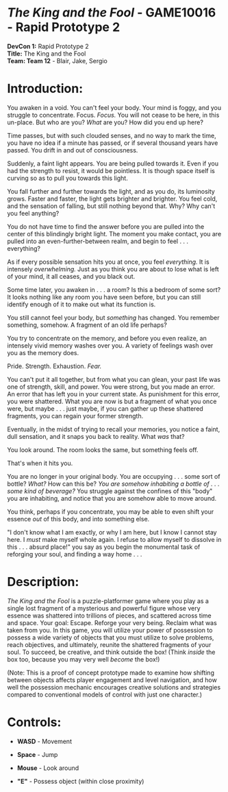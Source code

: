 # **_The King and the Fool_ - GAME10016 - Rapid Prototype 2**

**DevCon 1:** Rapid Prototype 2  
**Title:** The King and the Fool  
**Team: Team 12** - Blair, Jake, Sergio   

# Introduction:

You awaken in a void. You can't feel your body. Your mind is foggy, and you struggle to concentrate. Focus. _Focus._ You will not cease to be here, in this un-place. But who are you? _What_ are you? How did you end up here?

Time passes, but with such clouded senses, and no way to mark the time, you have no idea if a minute has passed, or if several thousand years have passed. You drift in and out of consciousness.

Suddenly, a faint light appears. You are being pulled towards it. Even if you had the strength to resist, it would be pointless. It is though space itself is curving so as to pull you towards this light.

You fall further and further towards the light, and as you do, its luminosity grows. Faster and faster, the light gets brighter and brighter. You feel cold, and the sensation of falling, but still nothing beyond that. Why? Why can't you feel anything? 

You do not have time to find the answer before you are pulled into the center of this blindingly bright light. The moment you make contact, you are pulled into an even-further-between realm, and begin to feel . . . everything?

As if every possible sensation hits you at once, you feel _everything._ It is intensely _overwhelming._ Just as you think you are about to lose what is left of your mind, it all ceases, and you black out. 

Some time later, you awaken in . . . a room? Is this a bedroom of some sort? It looks nothing like any room you have seen before, but you can still identify enough of it to make out what its function is. 

You still cannot feel your body, but _something_ has changed. You remember something, somehow. A fragment of an old life perhaps? 

You try to concentrate on the memory, and before you even realize, an intensely vivid memory washes over you. A variety of feelings wash over you as the memory does.

Pride. Strength. Exhaustion. _Fear._ 

 You can't put it all together, but from what you can glean, your past life was one of strength, skill, and power. You were strong, but you made an error. An error that has left you in your current state. As punishment for this error, you were shattered. What you are now is but a fragment of what you once were, but maybe . . . just maybe, if you can gather up these shattered fragments, you can regain your former strength. 

 Eventually, in the midst of trying to recall your memories, you notice a faint, dull sensation, and it snaps you back to reality. What _was_ that? 

 You look around. The room looks the same, but something feels off. 

 That's when it hits you. 

 You are no longer in your original body. You are occupying . . . some sort of bottle? _What?_ How can this be? _You are somehow inhabiting a bottle of . . . some kind of beverage?_ You struggle against the confines of this "body" you are inhabiting, and notice that you are somehow able to move around. 
 
 You think, perhaps if you concentrate, you may be able to even shift your essence _out_ of this body, and into something else.

 "I don't know what I am exactly, or why I am here, but I know I cannot stay here. I _must_ make myself whole again. I refuse to allow myself to dissolve in this . . . absurd place!" you say as you begin the monumental task of reforging your soul, and finding a way home . . .
 
# Description:

_The King and the Fool_ is a puzzle-platformer game where you play as a single lost fragment of a mysterious and powerful figure whose very essence was shattered into trillions of pieces, and scattered across time and space. Your goal: Escape. Reforge your very being. Reclaim what was taken from you. In this game, you will utilize your power of possession to possess a wide variety of objects that you must utilize to solve problems, reach objectives, and ultimately, reunite the shattered fragments of your soul. To succeed, be creative, and think outside the box! (Think _inside_ the box too, because you may very well _become_ the box!) 

(Note: This is a proof of concept prototype made to examine how shifting between objects affects player engagement and level navigation, and how well the possession mechanic encourages creative solutions and strategies compared to conventional models of control with just one character.)

# Controls:

- **WASD** - Movement

- **Space** - Jump

- **Mouse** - Look around

- **"E"** - Possess object (within close proximity)
